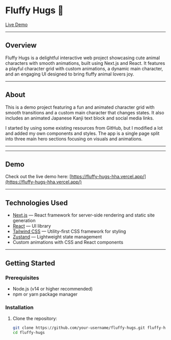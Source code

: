 # Fluffy Hugs 🐾

[Live Demo](https://fluffy-hugs-hha.vercel.app/)

---

## Overview

Fluffy Hugs is a delightful interactive web project showcasing cute animal characters with smooth animations, built using Next.js and React. It features a playful character grid with custom animations, a dynamic main character, and an engaging UI designed to bring fluffy animal lovers joy.

---

## About

This is a demo project featuring a fun and animated character grid with smooth transitions and a custom main character that changes states. It also includes an animated Japanese Kanji text block and social media links.

I started by using some existing resources from GitHub, but I modified a lot and added my own components and styles. The app is a single page split into three main hero sections focusing on visuals and animations.

---

---

## Demo

Check out the live demo here: [https://fluffy-hugs-hha.vercel.app/](https://fluffy-hugs-hha.vercel.app/)

---

## Technologies Used

- [Next.js](https://nextjs.org/) — React framework for server-side rendering and static site generation
- [React](https://reactjs.org/) — UI library
- [Tailwind CSS](https://tailwindcss.com/) — Utility-first CSS framework for styling
- [Zustand](https://github.com/pmndrs/zustand) — Lightweight state management
- Custom animations with CSS and React components

---

## Getting Started

### Prerequisites

- Node.js (v14 or higher recommended)
- npm or yarn package manager

### Installation

1. Clone the repository:

   ```bash
   git clone https://github.com/your-username/fluffy-hugs.git fluffy-hugs
   cd fluffy-hugs
